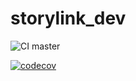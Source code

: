 # storylink_dev
![CI master](https://github.com/Martinnqn/storylink_dev/workflows/CI/badge.svg?branch=master)

[![codecov](https://codecov.io/gh/Martinnqn/storylink_dev/branch/master/graph/badge.svg)](https://codecov.io/gh/Martinnqn/storylink_dev)